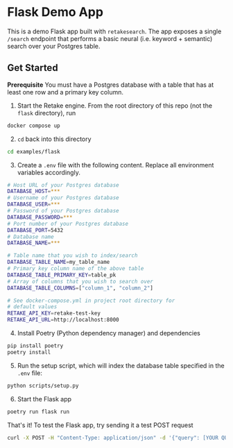 # Flask Demo App

This is a demo Flask app built with `retakesearch`. The app exposes a single `/search` endpoint
that performs a basic neural (i.e. keyword + semantic) search over your Postgres table.

## Get Started

**Prerequisite** You must have a Postgres database with a table that has at least one row and a primary key column.

1. Start the Retake engine. From the root directory of this repo (not the `flask` directory), run

```bash
docker compose up
```

2. `cd` back into this directory

```bash
cd examples/flask
```

3. Create a `.env` file with the following content. Replace all environment variables accordingly.

```bash
# Host URL of your Postgres database
DATABASE_HOST=***
# Username of your Postgres database
DATABASE_USER=***
# Password of your Postgres database
DATABASE_PASSWORD=***
# Port number of your Postgres database
DATABASE_PORT=5432
# Database name
DATABASE_NAME=***

# Table name that you wish to index/search
DATABASE_TABLE_NAME=my_table_name
# Primary key column name of the above table
DATABASE_TABLE_PRIMARY_KEY=table_pk
# Array of columns that you wish to search over
DATABASE_TABLE_COLUMNS=["column_1", "column_2"]

# See docker-compose.yml in project root directory for
# default values
RETAKE_API_KEY=retake-test-key
RETAKE_API_URL=http://localhost:8000
```

4. Install Poetry (Python dependency manager) and dependencies

```bash
pip install poetry
poetry install
```

5. Run the setup script, which will index the database table specified in the `.env` file:

```bash
python scripts/setup.py
```

6. Start the Flask app

```bash
poetry run flask run
```

That's it! To test the Flask app, try sending it a test POST request

```bash
curl -X POST -H "Content-Type: application/json" -d '{"query": [YOUR QUERY HERE]}' http://127.0.0.1:5000/search
```
